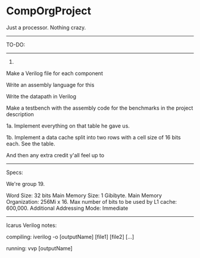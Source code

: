 # CompOrgProject
Just a processor. Nothing crazy. 
__________
TO-DO:
__________

1.

Make a Verilog file for each component

Write an assembly language for this

Write the datapath in Verilog

Make a testbench with the assembly code for the benchmarks in the project description

1a. 
Implement everything on that table he gave us. 

1b. 
Implement a data cache split into two rows with a cell size of 16 bits each. See the table. 

And then any extra credit y'all feel up to 
_____________________________________________________

Specs: 

We're group 19. 

Word Size: 32 bits
Main Memory Size: 1 Gibibyte.
Main Memory Organization: 256Mi x 16.
Max number of bits to be used by L1 cache: 600,000.
Additional Addressing Mode: Immediate


_______________________________________
Icarus Verilog notes: 

compiling: iverilog -o [outputName] [file1] [file2] [...]

running: vvp [outputName]





